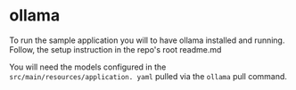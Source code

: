 # ollama 

To run the sample application you will to have ollama installed and 
running. Follow, the setup instruction in the repo's root readme.md

You will need the models configured in the `src/main/resources/application.
yaml` pulled via the `ollama` pull command.

